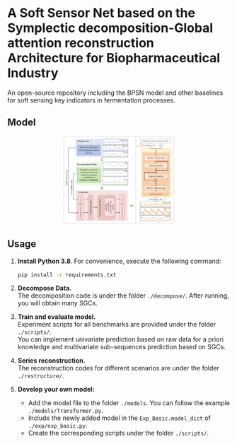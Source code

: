 # A Soft Sensor Net based on the Symplectic decomposition-Global attention reconstruction Architecture for Biopharmaceutical Industry

An open-source repository including the BPSN model and other baselines for soft sensing key indicators in fermentation processes.

## Model

<p align="center">
  <img src="./pic/overall_model.png" height="200" alt="Overall Model" />
</p>

## Usage

1. **Install Python 3.8**. For convenience, execute the following command:

    ```bash
    pip install -r requirements.txt
    ```

2. **Decompose Data.**  
   The decomposition code is under the folder `./decompose/`. After running, you will obtain many SGCs.

3. **Train and evaluate model.**  
   Experiment scripts for all benchmarks are provided under the folder `./scripts/`.  
   You can implement univariate prediction based on raw data for a priori knowledge and multivariate sub-sequences prediction based on SGCs.

4. **Series reconstruction.**  
   The reconstruction codes for different scenarios are under the folder `./restructure/`.

5. **Develop your own model:**

    - Add the model file to the folder `./models`. You can follow the example `./models/Transformer.py`.
    - Include the newly added model in the `Exp_Basic.model_dict` of `./exp/exp_basic.py`.
    - Create the corresponding scripts under the folder `./scripts/`.


